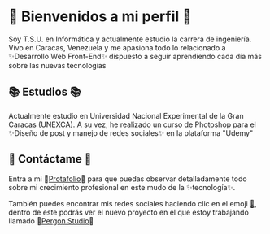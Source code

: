 # 👋 Bienvenidos a mi perfil 👋

Soy T.S.U. en Informática y actualmente estudio la carrera de ingeniería. Vivo en Caracas, Venezuela y me apasiona todo lo relacionado a ✨Desarrollo Web Front-End✨ dispuesto a seguir aprendiendo cada día más sobre las nuevas tecnologías
 
## 📚 Estudios 📚

Actualmente estudio en Universidad Nacional Experimental de la Gran Caracas (UNEXCA). A su vez, he realizado un curso de Photoshop para el ✨Diseño de post y manejo de redes  sociales✨ en la plataforma "Udemy"

## 📩 Contáctame 📩
Entra a mi 📂[Protafolio](https://comforting-concha-4bd3db.netlify.app/)📂 para que puedas observar detalladamente todo sobre mi crecimiento profesional en este mudo de la ✨tecnología✨.

También puedes encontrar mis redes sociales haciendo clic en el emoji [🥑](https://linktr.ee/pererita), dentro de este podrás ver el nuevo proyecto en el que estoy trabajando llamado 📂[Pergon Studio](https://pererita.github.io/Portfolio-Example/)📂
